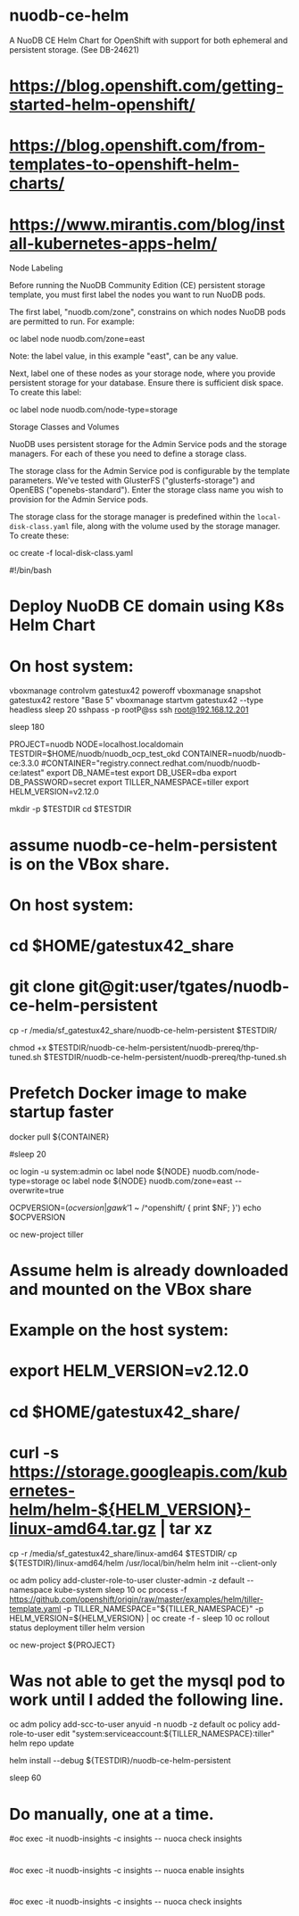 # nuodb-ce-helm

A NuoDB CE Helm Chart for OpenShift with support for both ephemeral and
persistent storage.
(See DB-24621)


# https://blog.openshift.com/getting-started-helm-openshift/
# https://blog.openshift.com/from-templates-to-openshift-helm-charts/
# https://www.mirantis.com/blog/install-kubernetes-apps-helm/


Node Labeling

Before running the NuoDB Community Edition (CE) persistent storage template,
you must first label the nodes you want to run NuoDB pods.

The first label, "nuodb.com/zone", constrains on which nodes NuoDB pods are
permitted to run. For example:

  oc label node <node-name> nuodb.com/zone=east

Note: the label value, in this example "east", can be any value.

Next, label one of these nodes as your storage node, where you provide persistent
storage for your database. Ensure there is sufficient disk space. To create this label:

  oc label node <node-name> nuodb.com/node-type=storage

Storage Classes and Volumes

NuoDB uses persistent storage for the Admin Service pods and the storage managers. For each of these you need to define a storage class.

The storage class for the Admin Service pod is configurable by the template parameters.
We've tested with GlusterFS ("glusterfs-storage") and OpenEBS ("openebs-standard").
Enter the storage class name you wish to provision for the Admin Service pods.

The storage class for the storage manager is predefined within the `local-disk-class.yaml`  file, along with the volume used by the storage manager. To create these:

  oc create -f local-disk-class.yaml
	


#!/bin/bash

# Deploy NuoDB CE domain using K8s Helm Chart

# On host system:
vboxmanage controlvm gatestux42 poweroff
vboxmanage snapshot gatestux42 restore "Base 5"
vboxmanage startvm gatestux42 --type headless
sleep 20
sshpass -p rootP@ss ssh root@192.168.12.201

sleep 180

PROJECT=nuodb
NODE=localhost.localdomain
TESTDIR=$HOME/nuodb/nuodb_ocp_test_okd
CONTAINER=nuodb/nuodb-ce:3.3.0
#CONTAINER="registry.connect.redhat.com/nuodb/nuodb-ce:latest"
export DB_NAME=test
export DB_USER=dba
export DB_PASSWORD=secret
export TILLER_NAMESPACE=tiller
export HELM_VERSION=v2.12.0

mkdir -p $TESTDIR
cd $TESTDIR

# assume nuodb-ce-helm-persistent is on the VBox share.
# On host system:
#   cd $HOME/gatestux42_share
#   git clone git@git:user/tgates/nuodb-ce-helm-persistent
cp -r /media/sf_gatestux42_share/nuodb-ce-helm-persistent $TESTDIR/

chmod +x $TESTDIR/nuodb-ce-helm-persistent/nuodb-prereq/thp-tuned.sh
$TESTDIR/nuodb-ce-helm-persistent/nuodb-prereq/thp-tuned.sh

# Prefetch Docker image to make startup faster
docker pull ${CONTAINER}

#sleep 20

oc login -u system:admin
oc label node ${NODE} nuodb.com/node-type=storage
oc label node ${NODE} nuodb.com/zone=east --overwrite=true

OCPVERSION=$(oc version | gawk '$1 ~ /^openshift/ { print $NF; }')
echo $OCPVERSION

oc new-project tiller
# Assume helm is already downloaded and mounted on the VBox share
# Example on the host system:
#   export HELM_VERSION=v2.12.0
#   cd $HOME/gatestux42_share/
#   curl -s https://storage.googleapis.com/kubernetes-helm/helm-${HELM_VERSION}-linux-amd64.tar.gz | tar xz
cp -r /media/sf_gatestux42_share/linux-amd64 $TESTDIR/
cp ${TESTDIR}/linux-amd64/helm /usr/local/bin/helm
helm init --client-only

oc adm policy add-cluster-role-to-user cluster-admin -z default --namespace kube-system
sleep 10
oc process -f https://github.com/openshift/origin/raw/master/examples/helm/tiller-template.yaml -p TILLER_NAMESPACE="${TILLER_NAMESPACE}" -p HELM_VERSION=${HELM_VERSION} | oc create -f -
sleep 10
oc rollout status deployment tiller
helm version


oc new-project ${PROJECT}
# Was not able to get the mysql pod to work until I added the following line.
oc adm policy add-scc-to-user anyuid -n nuodb -z default
oc policy add-role-to-user edit "system:serviceaccount:${TILLER_NAMESPACE}:tiller"
helm repo update


helm install --debug ${TESTDIR}/nuodb-ce-helm-persistent

sleep 60

# Do manually, one at a time.
#oc exec -it nuodb-insights -c insights -- nuoca check insights
#
#oc exec -it nuodb-insights -c insights -- nuoca enable insights
#
#oc exec -it nuodb-insights -c insights -- nuoca check insights




